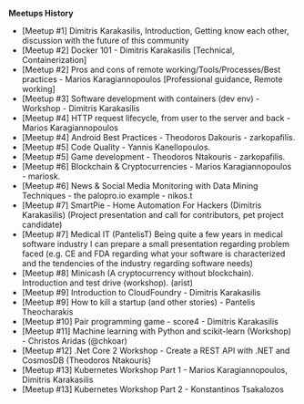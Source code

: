 **Meetups History**

- [Meetup #1] Dimitris Karakasilis, Introduction, Getting know each other, discussion with the future of this community
- [Meetup #2] Docker 101 - Dimitris Karakasilis [Technical, Containerization]
- [Meetup #2] Pros and cons of remote working/Tools/Processes/Best practices - Marios Karagiannopoulos [Professional guidance, Remote working]
- [Meetup #3] Software development with containers (dev env) - Workshop - Dimitris Karakasilis
- [Meetup #4] HTTP request lifecycle, from user to the server and back - Marios Karagiannopoulos
- [Meetup #4] Android Best Practices - Theodoros Dakouris - zarkopafilis.
- [Meetup #5] Code Quality - Yannis Kanellopoulos.
- [Meetup #5] Game development - Theodoros Ntakouris - zarkopafilis.
- [Meetup #6] Blockchain & Cryptocurrencies - Marios Karagiannopoulos - mariosk.
- [Meetup #6] News & Social Media Monitoring with Data Mining Techniques - the palopro.io example - nikos.t
- [Meetup #7] SmartPie - Home Automation For Hackers (Dimitris Karakasilis) (Project presentation and call for contributors, pet project candidate)
- [Meetup #7] Medical IT (PantelisT) Being quite a few years in medical software industry I can prepare a small presentation regarding problem faced (e.g. CE and FDA regarding what your software is characterized and the tendencies of the industry regarding software needs)
- [Meetup #8] Minicash (A cryptocurrency without blockchain). Introduction and test drive (workshop). (arist)
- [Meetup #9] Introduction to CloudFoundry - Dimitris Karakasilis
- [Meetup #9] How to kill a startup (and other stories) - Pantelis Theocharakis
- [Meetup #10] Pair programming game - score4 - Dimitris Karakasilis
- [Meetup #11] Machine learning with Python and scikit-learn (Workshop) - Christos Aridas (@chkoar)
- [Meetup #12] .Net Core 2 Workshop - Create a REST API with .NET and CosmosDB (Theodoros Ntakouris)
- [Meetup #13] Kubernetes Workshop Part 1 - Marios Karagiannopoulos, Dimitris Karakasilis
- [Meetup #13] Kubernetes Workshop Part 2 - Konstantinos Tsakalozos